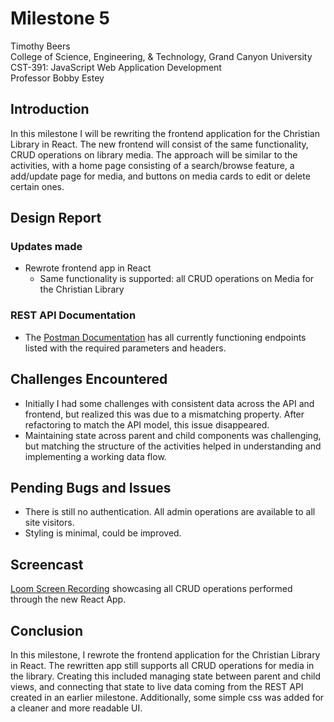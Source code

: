 # Milestone 5

<!-- 1. Cover Sheet -->
Timothy Beers \
College of Science, Engineering, & Technology, Grand Canyon University \
CST-391: JavaScript Web Application Development \
Professor Bobby Estey

## Introduction

In this milestone I will be rewriting the frontend application for the Christian Library in React. The new frontend will consist of the same functionality, CRUD operations on library media. The approach will be similar to the activities, with a home page consisting of a search/browse feature, a add/update page for media, and buttons on media cards to edit or delete certain ones.

## Design Report

### Updates made

- Rewrote frontend app in React
  - Same functionality is supported: all CRUD operations on Media for the Christian Library

### REST API Documentation

- The [Postman Documentation](https://www.postman.com/aviation-engineer-11414492/workspace/cst-391/collection/38823987-3e52d552-9cd7-42cd-bc3a-587710914cbc?action=share&creator=38823987) has all currently functioning endpoints listed with the required parameters and headers.

## Challenges Encountered

- Initially I had some challenges with consistent data across the API and frontend, but realized this was due to a mismatching property. After refactoring to match the API model, this issue disappeared.
- Maintaining state across parent and child components was challenging, but matching the structure of the activities helped in understanding and implementing a working data flow.

## Pending Bugs and Issues

- There is still no authentication. All admin operations are available to all site visitors.
- Styling is minimal, could be improved.

## Screencast

[Loom Screen Recording](https://www.loom.com/share/bf957b0d3f9544c5a0117668ac3f64a7?sid=b331ed0a-7861-4a47-9d08-12c7766947a0) showcasing all CRUD operations performed through the new React App.

## Conclusion

In this milestone, I rewrote the frontend application for the Christian Library in React. The rewritten app still supports all CRUD operations for media in the library. Creating this included managing state between parent and child views, and connecting that state to live data coming from the REST API created in an earlier milestone. Additionally, some simple css was added for a cleaner and more readable UI.